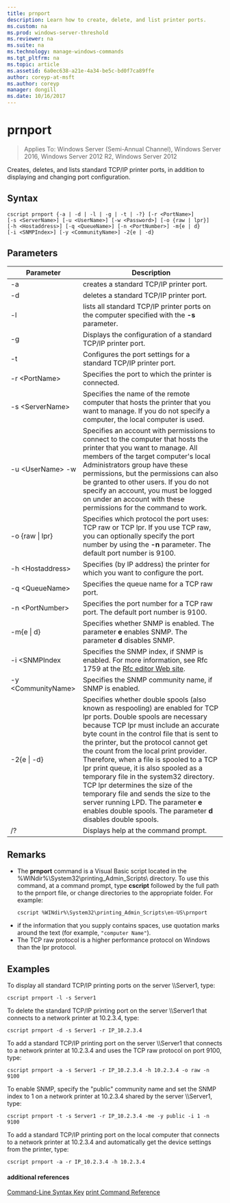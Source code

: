 ```yaml
---
title: prnport
description: Learn how to create, delete, and list printer ports.
ms.custom: na
ms.prod: windows-server-threshold
ms.reviewer: na
ms.suite: na
ms.technology: manage-windows-commands
ms.tgt_pltfrm: na
ms.topic: article
ms.assetid: 6a0ec638-a21e-4a34-be5c-bd0f7ca89ffe
author: coreyp-at-msft
ms.author: coreyp
manager: dongill
ms.date: 10/16/2017
---
```

# prnport

>Applies To: Windows Server (Semi-Annual Channel), Windows Server 2016, Windows Server 2012 R2, Windows Server 2012

Creates, deletes, and lists standard TCP/IP printer ports, in addition to displaying and changing port configuration.

## Syntax
```
cscript prnport {-a | -d | -l | -g | -t | -?} [-r <PortName>] 
[-s <ServerName>] [-u <UserName>] [-w <Password>] [-o {raw | lpr}] 
[-h <Hostaddress>] [-q <QueueName>] [-n <PortNumber>] -m{e | d} 
[-i <SNMPIndex>] [-y <CommunityName>] -2{e | -d}
```

## Parameters
|Parameter|Description|
|-------|--------|
|-a|creates a standard TCP/IP printer port.|
|-d|deletes a standard TCP/IP printer port.|
|-l|lists all standard TCP/IP printer ports on the computer specified with the **-s** parameter.|
|-g|Displays the configuration of a standard TCP/IP printer port.|
|-t|Configures the port settings for a standard TCP/IP printer port.|
|-r \<PortName>|Specifies the port to which the printer is connected.|
|-s \<ServerName>|Specifies the name of the remote computer that hosts the printer that you want to manage. If you do not specify a computer, the local computer is used.|
|-u \<UserName> -w <Password>|Specifies an account with permissions to connect to the computer that hosts the printer that you want to manage. All members of the target computer's local Administrators group have these permissions, but the permissions can also be granted to other users. If you do not specify an account, you must be logged on under an account with these permissions for the command to work.|
|-o {raw &#124; lpr}|Specifies which protocol the port uses: TCP raw or TCP lpr. If you use TCP raw, you can optionally specify the port number by using the **-n** parameter. The default port number is 9100.|
|-h \<Hostaddress>|Specifies (by IP address) the printer for which you want to configure the port.|
|-q \<QueueName>|Specifies the queue name for a TCP raw port.|
|-n \<PortNumber>|Specifies the port number for a TCP raw port. The default port number is 9100.|
|-m{e &#124; d}|Specifies whether SNMP is enabled. The parameter **e** enables SNMP. The parameter **d** disables SNMP.|
|-i \<SNMPIndex|Specifies the SNMP index, if SNMP is enabled. For more information, see Rfc 1759 at the [Rfc editor Web site](https://go.microsoft.com/fwlink/?LinkId=569).|
|-y \<CommunityName>|Specifies the SNMP community name, if SNMP is enabled.|
|-2{e &#124; -d}|Specifies whether double spools (also known as respooling) are enabled for TCP lpr ports. Double spools are necessary because TCP lpr must include an accurate byte count in the control file that is sent to the printer, but the protocol cannot get the count from the local print provider. Therefore, when a file is spooled to a TCP lpr print queue, it is also spooled as a temporary file in the system32 directory. TCP lpr determines the size of the temporary file and sends the size to the server running LPD. The parameter **e** enables double spools. The parameter **d** disables double spools.|
|/?|Displays help at the command prompt.|

## Remarks
-   The **prnport** command is a Visual Basic script located in the %WINdir%\System32\printing_Admin_Scripts\\<language> directory. To use this command, at a command prompt, type **cscript** followed by the full path to the prnport file, or change directories to the appropriate folder. For example:
    ```
    cscript %WINdir%\System32\printing_Admin_Scripts\en-US\prnport
    ```
-   if the information that you supply contains spaces, use quotation marks around the text (for example, `"computer Name"`).
-   The TCP raw protocol is a higher performance protocol on Windows than the lpr protocol.

## <a name="BKMK_examples"></a>Examples
To display all standard TCP/IP printing ports on the server \\\Server1, type:
```
cscript prnport -l -s Server1
```
To delete the standard TCP/IP printing port on the server \\\Server1 that connects to a network printer at 10.2.3.4, type:
```
cscript prnport -d -s Server1 -r IP_10.2.3.4
```
To add a standard TCP/IP printing port on the server \\\Server1 that connects to a network printer at 10.2.3.4 and uses the TCP raw protocol on port 9100, type:
```
cscript prnport -a -s Server1 -r IP_10.2.3.4 -h 10.2.3.4 -o raw -n 9100
```
To enable SNMP, specify the "public" community name and set the SNMP index to 1 on a network printer at 10.2.3.4 shared by the server \\\Server1, type:
```
cscript prnport -t -s Server1 -r IP_10.2.3.4 -me -y public -i 1 -n 9100
```
To add a standard TCP/IP printing port on the local computer that connects to a network printer at 10.2.3.4 and automatically get the device settings from the printer, type:
```
cscript prnport -a -r IP_10.2.3.4 -h 10.2.3.4
```

#### additional references
[Command-Line Syntax Key](command-line-syntax-key.md)
[print Command Reference](print-command-reference.md)

